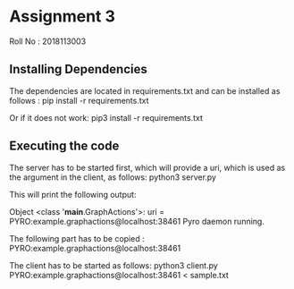 # Assignment 3
Roll No : 2018113003

## Installing Dependencies
The dependencies are located in requirements.txt and can be installed as follows :
pip install -r requirements.txt

Or if it does not work:
pip3 install -r requirements.txt

## Executing the code
The server has to be started first, which will provide a uri, which is used as the argument in the client, as follows:
python3 server.py

This will print the following output:

Object <class '__main__.GraphActions'>:
    uri = PYRO:example.graphactions@localhost:38461
Pyro daemon running.

The following part has to be copied : PYRO:example.graphactions@localhost:38461

The client has to be started as follows:
python3 client.py PYRO:example.graphactions@localhost:38461 < sample.txt